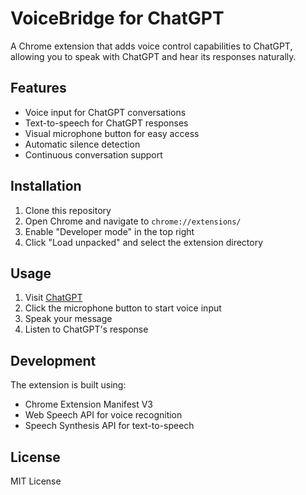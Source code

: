 # VoiceBridge for ChatGPT

A Chrome extension that adds voice control capabilities to ChatGPT, allowing you to speak with ChatGPT and hear its responses naturally.

## Features

- Voice input for ChatGPT conversations
- Text-to-speech for ChatGPT responses
- Visual microphone button for easy access
- Automatic silence detection
- Continuous conversation support

## Installation

1. Clone this repository
2. Open Chrome and navigate to `chrome://extensions/`
3. Enable "Developer mode" in the top right
4. Click "Load unpacked" and select the extension directory

## Usage

1. Visit [ChatGPT](https://chat.openai.com)
2. Click the microphone button to start voice input
3. Speak your message
4. Listen to ChatGPT's response

## Development

The extension is built using:
- Chrome Extension Manifest V3
- Web Speech API for voice recognition
- Speech Synthesis API for text-to-speech

## License

MIT License